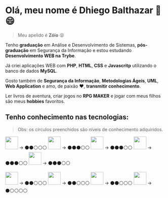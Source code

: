 # Olá, meu nome é Dhiego Balthazar :metal: :smile:
> Meu apelido é **Zóio** :stuck_out_tongue_closed_eyes:

Tenho **graduação** em Análise e Desenvolvimento de Sistemas, **pós-graduação** em Segurança da Informação e estou estudando **Desenvolvimento WEB na Trybe**.

Já criei aplicações WEB com **PHP**, **HTML**, **CSS** e **Javascritp** utilizando o banco de dados **MySQL**.

Gosto também de **Segurança da Informação**, **Metodologias Ágeis**, **UML**, **Web Application** e amo, de paixão :heart:, **transmitir conhecimento**.

Ler livros de aventura, criar jogos no **RPG MAKER** e jogar com meus filhos são meus **hobbies** favoritos.

## Tenho conhecimento nas tecnologias:
> Obs: os círculos preenchidos são níveis de conhecimento adquiridos.

<img src="https://cdn.jsdelivr.net/gh/devicons/devicon/icons/java/java-original-wordmark.svg" width="40" height="40"/> -> ⚫⚫⚪⚪⚪
<img src="https://cdn.jsdelivr.net/gh/devicons/devicon/icons/php/php-original.svg" width="40" height="40"/> -> ⚫⚫⚫⚪⚪
<img src="https://cdn.jsdelivr.net/gh/devicons/devicon/icons/mysql/mysql-original-wordmark.svg" width="40" height="40" /> -> ⚫⚫⚫⚪⚪
<img src="https://cdn.jsdelivr.net/gh/devicons/devicon/icons/html5/html5-original-wordmark.svg" width="40" height="40"/> -> ⚫⚫⚫⚪⚪
<img src="https://cdn.jsdelivr.net/gh/devicons/devicon/icons/codeigniter/codeigniter-plain-wordmark.svg" width="40" height="40"/> -> ⚫⚫⚫⚪⚪

<img src="https://cdn.jsdelivr.net/gh/devicons/devicon/icons/css3/css3-original-wordmark.svg" width="40" height="40"/> -> ⚫⚫⚪⚪⚪
<img src="https://cdn.jsdelivr.net/gh/devicons/devicon/icons/composer/composer-original.svg" width="40" height="40"/> -> ⚫⚫⚪⚪⚪
<img src="https://cdn.jsdelivr.net/gh/devicons/devicon/icons/git/git-original.svg" width="40" height="40"/> -> ⚫⚫⚪⚪⚪
<img src="https://cdn.jsdelivr.net/gh/devicons/devicon/icons/jquery/jquery-original-wordmark.svg" width="40" height="40" /> -> ⚫⚪⚪⚪⚪




